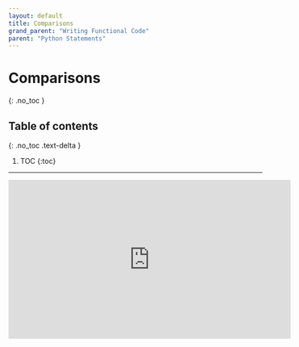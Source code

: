 ```yaml
---
layout: default
title: Comparisons
grand_parent: "Writing Functional Code"
parent: "Python Statements"
---
```


# Comparisons
{: .no_toc }

## Table of contents
{: .no_toc .text-delta }

1. TOC
{:toc}

---


<iframe width="560" height="315" src="https://www.youtube-nocookie.com/embed/g-4q5c0NRfs?si=n2uCS75p9jno0D6i" title="YouTube video player" frameborder="0" allow="accelerometer; autoplay; clipboard-write; encrypted-media; gyroscope; picture-in-picture; web-share" allowfullscreen></iframe>
